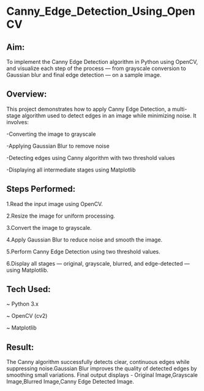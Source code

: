 # Canny_Edge_Detection_Using_OpenCV

## Aim:
To implement the Canny Edge Detection algorithm in Python using OpenCV, and visualize each step of the process — from grayscale conversion to Gaussian blur and final edge detection — on a sample image.

## Overview:
This project demonstrates how to apply Canny Edge Detection, a multi-stage algorithm used to detect edges in an image while minimizing noise.
It involves:

  -Converting the image to grayscale
  
  -Applying Gaussian Blur to remove noise
  
  -Detecting edges using Canny algorithm with two threshold values
  
  -Displaying all intermediate stages using Matplotlib

## Steps Performed:
  1.Read the input image using OpenCV.
  
  2.Resize the image for uniform processing.
  
  3.Convert the image to grayscale.
  
  4.Apply Gaussian Blur to reduce noise and smooth the image.
  
  5.Perform Canny Edge Detection using two threshold values.
  
  6.Display all stages — original, grayscale, blurred, and edge-detected — using Matplotlib.

## Tech Used:
  ~ Python 3.x
  
  ~ OpenCV (cv2)
  
  ~ Matplotlib

## Result:
The Canny algorithm successfully detects clear, continuous edges while suppressing noise.Gaussian Blur improves the quality of detected edges by smoothing small variations.
Final output displays - Original Image,Grayscale Image,Blurred Image,Canny Edge Detected Image.
